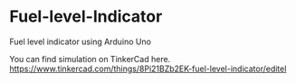 # Fuel-level-Indicator
Fuel level indicator using Arduino Uno

You can find simulation on TinkerCad here.
https://www.tinkercad.com/things/8Pi21BZb2EK-fuel-level-indicator/editel
